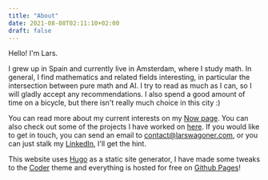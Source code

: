 ```yaml
---
title: "About"
date: 2021-08-08T02:11:10+02:00
draft: false
---
```

Hello! I'm Lars. 

I grew up in Spain and currently live in Amsterdam, where I study math. In general, I find mathematics and related fields interesting, in particular the intersection between pure math and AI. I try to read as much as I can, so I will gladly accept any recommendations. I also spend a good amount of time on a bicycle, but there isn't really much choice in this city :) 

You can read more about my current interests on my [Now page](https://larswagoner.com/now). You can also check out some of the projects I have worked on [here](https://larswagoner.com/categories/projects/). If you would like to get in touch, you can send an email to contact@larswagoner.com, or you can just stalk my [LinkedIn](https://www.linkedin.com/in/larswagoner/), I'll get the hint.

This website uses [Hugo](https://gohugo.io/) as a static site generator, I have made some tweaks to the [Coder](https://github.com/luizdepra/hugo-coder) theme and everything is hosted for free on [Github Pages](https://pages.github.com/)!
